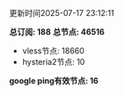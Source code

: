 更新时间2025-07-17 23:12:11

**总订阅: 188**
**总节点: 46516**
- vless节点: 18660
- hysteria2节点: 10

**google ping有效节点: 16**
